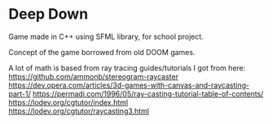 # Deep Down

Game made in C++ using SFML library, for school project.

Concept of the game borrowed from old DOOM games.

A lot of math is based from ray tracing guides/tutorials I got from here:
https://github.com/ammonb/stereogram-raycaster
https://dev.opera.com/articles/3d-games-with-canvas-and-raycasting-part-1/
https://permadi.com/1996/05/ray-casting-tutorial-table-of-contents/
https://lodev.org/cgtutor/index.html
https://lodev.org/cgtutor/raycasting3.html